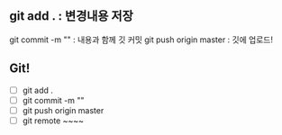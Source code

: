 ## git add . : 변경내용 저장

git commit -m "" : 내용과 함께 깃 커밋
git push origin master : 깃에 업로드!

## Git!

- [ ] git add .
- [ ] git commit -m ""
- [ ] git push origin master
- [ ] git remote ~~~~
